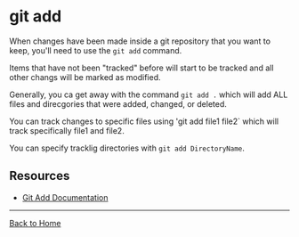 # git add

When changes have been made inside a git repository that you want to keep, you'll need to use the `git add` command.

Items that have not been "tracked" before will start to be tracked and all other changs will be marked as modified.

Generally, you ca get away with the command `git add .` which will add ALL files and direcgories that were added, changed, or deleted.

You can track changes to specific files using 'git add file1 file2` which will track specifically file1 and file2.

You can specify tracklig directories with `git add DirectoryName`.

## Resources

- [Git Add Documentation](https://git-scm.com/docs/git-add)

---

[Back to Home](../README.md)
